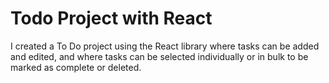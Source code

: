 # Todo Project with React
I created a To Do project using the React library where tasks can be added and edited, and where tasks can be selected individually or in bulk to be marked as complete or deleted.
